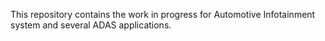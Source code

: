 This repository contains the work in progress for Automotive Infotainment system and several ADAS applications.
